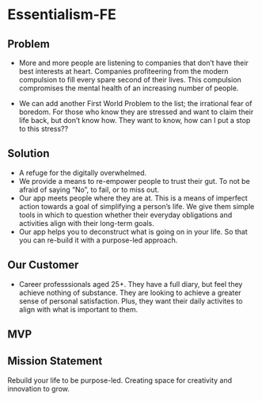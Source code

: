 # Essentialism-FE

## Problem
-  More and more people are listening to companies that don’t have their best interests at heart.  Companies profiteering from the modern compulsion to fill every spare second of their lives.  This compulsion compromises the mental health of an increasing number of people.  

- We can add another First World Problem to the list; the irrational fear of boredom.  For those who know they are stressed and want to claim their life back, but don’t know how.  They want to know, how can I put a stop to this stress??

## Solution
-  A refuge for the digitally overwhelmed.  
- We provide a means to re-empower people to trust their gut.  To not be afraid of saying “No”, to fail, or to miss out. 
- Our app meets people where they are at.  This is a means of imperfect action towards a goal of simplifying a person’s life.  We give them simple tools in which to question whether their everyday obligations and activities align with their long-term goals.
- Our app helps you to deconstruct what is going on in your life.  So that you can re-build it with a purpose-led approach.

## Our Customer
- Career professsionals aged 25+.  They have a full diary, but feel they achieve nothing of substance.  They are looking to achieve a greater sense of personal satisfaction. Plus, they want their daily activites to align with what is important to them.

## MVP

## Mission Statement
Rebuild your life to be purpose-led.  Creating space for creativity and innovation to grow.



